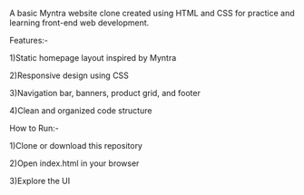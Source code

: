 A basic Myntra website clone created using HTML and CSS for practice and learning front-end web development.

Features:-

1)Static homepage layout inspired by Myntra

2)Responsive design using CSS

3)Navigation bar, banners, product grid, and footer

4)Clean and organized code structure


How to Run:-

1)Clone or download this repository

2)Open index.html in your browser

3)Explore the UI
